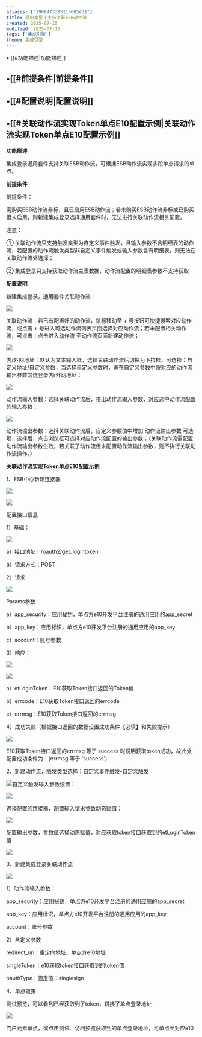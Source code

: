 ```yaml
---
aliases: ["1968473385115605431"]
title: 通用类型下支持关联ESB动作流
created: 2025-07-15
modified: 2025-07-15
tags: ['集成引擎']
theme: 集成引擎
---
```


﻿﻿﻿• [[#功能描述|功能描述]]

## •[[#前提条件|前提条件]]

## •[[#配置说明|配置说明]]

## •[[#关联动作流实现Token单点E10配置示例|关联动作流实现Token单点E10配置示例]]

**功能描述**

集成登录通用套件支持关联ESB动作流，可根据ESB动作流实现多段单点请求的单点。

**前提条件**

前提条件：

需购买ESB动作流非标，且已启用ESB动作流；若未购买ESB动作流非标或已购买但未启用，则新建集成登录选择通用套件时，无法进行关联动作流相关配置。

注意：

① 关联动作流只支持触发类型为自定义事件触发，且输入参数不含明细表的动作流，若配置的动作流触发类型非自定义事件触发或输入参数含有明细表，则无法在关联动作流处选择；

② 集成登录只支持获取动作流主表数据，动作流配置的明细表参数不支持获取

**配置说明**

新建集成登录，通用套件关联动作流：

![](https://myhelpdoc.oss-cn-heyuan.aliyuncs.com/mdimages/03cd72abba691ff8830528266cf1d853.jpg)

关联动作流：若已有配置好的动作流，鼠标移动至 + 号按钮可快捷搜索对应动作流，或点击 + 号进入可选动作流列表页面选择对应动作流；若未配置相关动作流，可点击：点击进入动作流 至动作流页面新建动作流；

![](https://myhelpdoc.oss-cn-heyuan.aliyuncs.com/mdimages/acea5a7b224142901274ec7db017e595.jpg)

内/外网地址：默认为文本输入框，选择关联动作流后切换为下拉框，可选择：自定义地址/自定义参数，当选择自定义参数时，需在自定义参数中将对应的动作流输出参数勾选登录内/外网地址；

![](https://myhelpdoc.oss-cn-heyuan.aliyuncs.com/mdimages/971111cde52421c01aea4503ef238155.jpg)

动作流输入参数：选择关联动作流后，带出动作流输入参数，对应选中动作流配置的输入参数；

![](https://myhelpdoc.oss-cn-heyuan.aliyuncs.com/mdimages/ca3b1b6e37eba485cdcef1b2f60c4422.jpg)

动作流输出参数：选择关联动作流后，自定义参数值中增加 动作流输出参数 可选项，选择后，点击浏览框可选择对应动作流配置的输出参数；（关联动作流需配置动作流输出参数生效，若关联了动作流但未配置动作流输出参数，则不执行关联动作流操作。）

**关联动作流实现Token单点E10配置示例**

1、ESB中心新建连接器

![](https://myhelpdoc.oss-cn-heyuan.aliyuncs.com/mdimages/85aabc4261208455ab012ec034a798cd.jpg)

![](https://myhelpdoc.oss-cn-heyuan.aliyuncs.com/mdimages/ead9eceff045898833dbb4159d22fde4.jpg)

配置接口信息

1）基础：

![](https://myhelpdoc.oss-cn-heyuan.aliyuncs.com/mdimages/6c889abafa7bf3dd479549820f3150cd.jpg)

a）接口地址：/oauth2/get\_logintoken

b）请求方式：POST

2）请求：

![](https://myhelpdoc.oss-cn-heyuan.aliyuncs.com/mdimages/1592f301973c1901ee777116747fe3e2.jpg)

Params参数：

a）app\_security：应用秘钥，单点方e10开发平台注册的通用应用的app\_secret

b）app\_key：应用标识，单点方e10开发平台注册的通用应用的app\_key

c）account：账号参数

3）响应：

![](https://myhelpdoc.oss-cn-heyuan.aliyuncs.com/mdimages/f4c4440b7a4f59e6c4a7982e623a573c.jpg)

![](https://myhelpdoc.oss-cn-heyuan.aliyuncs.com/mdimages/28d0f884facf3faa315600a92c4483b1.jpg)

a）etLoginToken：E10获取Token接口返回的Token值

b）errcode：E10获取Token接口返回的errcode

c）errmsg：E10获取Token接口返回的errmsg

4）成功失败（根据接口返回的数据设置成功条件【必填】和失败提示）

![](https://myhelpdoc.oss-cn-heyuan.aliyuncs.com/mdimages/13203be25d23ea7c6b97e6ba7a6fc4f0.jpg)

E10获取Token接口返回的errmsg 等于 success 时说明获取token成功，故此处配置成功条件为：(errmsg 等于 'success')

2、新建动作流，触发类型选择：自定义事件触发-自定义触发

![](https://myhelpdoc.oss-cn-heyuan.aliyuncs.com/mdimages/2dc419464699aba2831cec3e24303f84.jpg)自定义触发输入参数设置：

![](https://myhelpdoc.oss-cn-heyuan.aliyuncs.com/mdimages/4a633263f38ce0a01460fb274ecd8d75.jpg)

选择配置的连接器，配置输入请求参数动态赋值：

![](https://myhelpdoc.oss-cn-heyuan.aliyuncs.com/mdimages/ebfded10aa204c634001d5bcfa60ae06.jpg)

配置输出参数，参数值选择动态赋值，对应获取token接口获取到的etLoginToken 值

![](https://myhelpdoc.oss-cn-heyuan.aliyuncs.com/mdimages/e7b24bbe2b65c39dc541d5675038b72c.jpg)

3、新建集成登录关联动作流

![](https://myhelpdoc.oss-cn-heyuan.aliyuncs.com/mdimages/e20641902e5be92acc2b7fefa0f44435.jpg)

1）动作流输入参数：

app\_security：应用秘钥，单点方e10开发平台注册的通用应用的app\_secret

app\_key：应用标识，单点方e10开发平台注册的通用应用的app\_key

account：账号参数

2）自定义参数

redirect\_uri：重定向地址，单点方e10地址

singleToken：e10获取token接口获取到的token值

oauthType：固定值：singlesign

4、单点效果

测试预览，可以看到已经获取到了token，拼接了单点登录地址

![](https://myhelpdoc.oss-cn-heyuan.aliyuncs.com/mdimages/631d2127814198ad6d148cb3b07c2dbb.jpg)

门户元素单点，或点击测试、访问预览获取到的单点登录地址，可单点至对应e10

